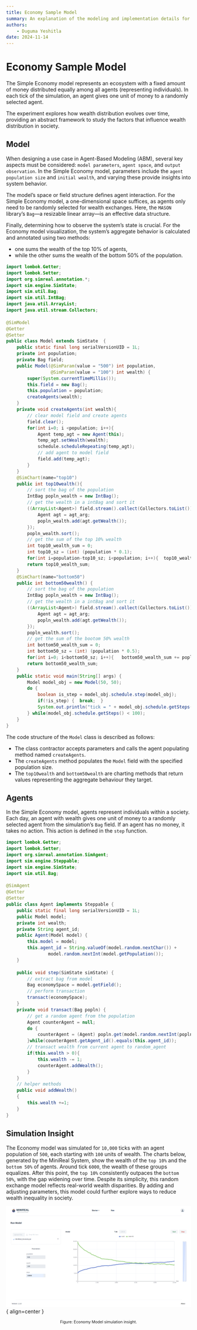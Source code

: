 ```yaml
---
title: Economy Sample Model
summary: An explanation of the modeling and implementation details for the Economy Model.
authors:
    - Duguma Yeshitla
date: 2024-11-14
---
```


# Economy Sample Model
The Simple Economy model represents an ecosystem with a fixed amount of money 
distributed equally among all agents (representing individuals). In each tick of 
the simulation, an agent gives one unit of money to a randomly selected agent. 

The experiment explores how wealth distribution evolves over time, providing an 
abstract framework to study the factors that influence wealth distribution in society.

## Model
When designing a use case in Agent-Based Modeling (ABM), several key aspects must be 
considered: `model parameters`, `agent space`, and `output observation`. In the Simple Economy model, 
parameters include the `agent population size` and `initial wealth`, and varying these provide 
insights into system behavior.

The model’s space or field structure defines agent interaction. For the Simple Economy model, 
a one-dimensional space suffices, as agents only need to be randomly selected for wealth exchanges. 
Here, the `MASON` library’s `Bag`—a resizable linear array—is an effective data structure.

Finally, determining how to observe the system’s state is crucial. For the Economy model visualization, 
the system’s aggregate behavior is calculated and annotated using two methods: 

* one sums the wealth of the top 10% of agents, 
* while the other sums the wealth of the bottom 50% of the population.

```java title="Model.java"
import lombok.Getter;
import lombok.Setter;
import org.simreal.annotation.*;
import sim.engine.SimState;
import sim.util.Bag;
import sim.util.IntBag;
import java.util.ArrayList;
import java.util.stream.Collectors;

@SimModel
@Getter
@Setter
public class Model extends SimState  {
	public static final long serialVersionUID = 1L;
	private int population;
	private Bag field;
	public Model(@SimParam(value = "500") int population,
				 @SimParam(value = "100") int wealth) {
		super(System.currentTimeMillis());
		this.field = new Bag();
		this.population = population;
		createAgents(wealth);
	}
	private void createAgents(int wealth){
		// clear model field and create agents
		field.clear();
		for(int i=0; i <population; i++){
			Agent temp_agt = new Agent(this);
			temp_agt.setWealth(wealth);
			schedule.scheduleRepeating(temp_agt);
			// add agent to model field
			field.add(temp_agt);
		}
	}
	@SimChart(name="top10")
	public int top10wealth(){
		// sort the bag of the population
		IntBag popln_wealth = new IntBag();
		// get the wealth in a intBag and sort it
		((ArrayList<Agent>) field.stream().collect(Collectors.toList())).forEach((agt_arg) -> {
			Agent agt = agt_arg;
			popln_wealth.add(agt.getWealth());
		});
		popln_wealth.sort();
		// get the sum of the top 10% wealth
		int top10_wealth_sum = 0;
		int top10_sz = (int) (population * 0.1);
		for(int i=population-top10_sz; i<population; i++){	top10_wealth_sum += popln_wealth.get(i);  }
		return top10_wealth_sum;
	}
	@SimChart(name="bottom50")
	public int bottom50wealth()	{
		// sort the bag of the population
		IntBag popln_wealth = new IntBag();
		// get the wealth in a intBag and sort it
		((ArrayList<Agent>) field.stream().collect(Collectors.toList())).forEach((agt_arg) -> {
			Agent agt = agt_arg;
			popln_wealth.add(agt.getWealth());
		});
		popln_wealth.sort();
		// get the sum of the bootom 50% wealth
		int bottom50_wealth_sum = 0;
		int bottom50_sz = (int) (population * 0.5);
		for(int i=0; i<bottom50_sz; i++){	bottom50_wealth_sum += popln_wealth.get(i);	 }
		return bottom50_wealth_sum;
	}
	public static void main(String[] args) {
		Model model_obj = new Model(50, 50);
		do {
			boolean is_step = model_obj.schedule.step(model_obj);
			if(!is_step) {	break;	}
			System.out.println("tick = " + model_obj.schedule.getSteps());
		} while(model_obj.schedule.getSteps() < 100);
	}
}
```
The code structure of the `Model` class is described as follows:

* The class contractor accepts parameters and calls the agent populating method named
`createAgents`.
* The `createAgents` method populates the `Model` field with the specified population size.
* The `top10wealth` and `bottom50wealth` are charting methods that return values 
representing the aggregate behaviour they target.

## Agents
In the Simple Economy model, agents represent individuals within a society. Each day, 
an agent with wealth gives one unit of money to a randomly selected agent from the 
simulation’s `Bag` field. If an agent has no money, it takes no action. This action is
defined in the `step` function.

```java title="Agent.java"
import lombok.Getter;
import lombok.Setter;
import org.simreal.annotation.SimAgent;
import sim.engine.Steppable;
import sim.engine.SimState;
import sim.util.Bag;

@SimAgent
@Getter
@Setter
public class Agent implements Steppable {
	public static final long serialVersionUID = 1L;
	public Model model;
	private int wealth;
	private String agent_id;
	public Agent(Model model) {
		this.model = model;
		this.agent_id = String.valueOf(model.random.nextChar()) +
				model.random.nextInt(model.getPopulation());
	}

	public void step(SimState simState) {
		// extract bag from model
		Bag economySpace = model.getField();
		// perform transaction
		transact(economySpace);
	}
	private void transact(Bag popln) {
		// get a random agent from the population
		Agent counterAgent = null;
		do {
			counterAgent = (Agent) popln.get(model.random.nextInt(popln.size()));
		}while(counterAgent.getAgent_id().equals(this.agent_id));
		// transact wealth from current agent to random_agent
		if(this.wealth > 0){
			this.wealth -= 1;
			counterAgent.addWealth();
		}
	}
	// helper methods
	public void addWealth()
	{
		this.wealth +=1;
	}
}
```

## Simulation Insight
The Economy model was simulated for `10,000` ticks with an agent population of `500`, 
each starting with `100` units of wealth. The charts below, generated by the MiniReal 
System, show the wealth of the `top 10%` and the `bottom 50%` of agents. Around tick 
`6000`, the wealth of these groups equalizes. After this point, the `top 10%` 
consistently outpaces the `bottom 50%`, with the gap widening over time. Despite its 
simplicity, this random exchange model reflects real-world wealth disparities. By 
adding and adjusting parameters, this model could further explore ways to reduce 
wealth inequality in society.

![Economy model simulation insight](../imgs/sample_models/economy_model/economy_10k_sim_result.png){ align=center }
<p style="text-align: center; font-size: 0.75em;">
    Figure: Economy Model simulation insight.
</p>
